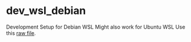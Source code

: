 # dev_wsl_debian
Development Setup for Debian WSL
Might also work for Ubuntu WSL
Use this [raw file](https://raw.githubusercontent.com/FrankDeGroot/dev_wsl_debian/refs/heads/main/setup_wsl_debian).
